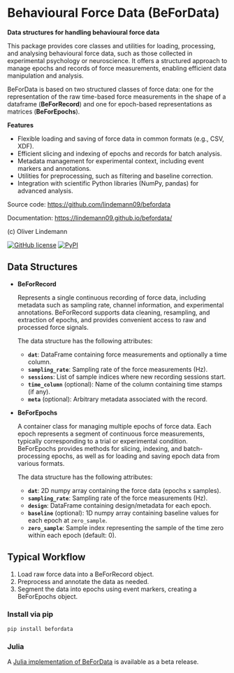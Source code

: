 # Behavioural Force Data (BeForData)

**Data structures for handling behavioural force data**


This package provides core classes and utilities for loading, processing, and analysing behavioural force data, such as those collected in experimental psychology or neuroscience. It offers a structured approach to manage epochs and records of force measurements, enabling efficient data manipulation and analysis.

BeForData is based on two structured classes of force data: one for the representation of
the raw time-based force measurements in the shape of a dataframe (**BeForRecord**) and
one for epoch-based representations as matrices (**BeForEpochs**).

**Features**

- Flexible loading and saving of force data in common formats (e.g., CSV, XDF).
- Efficient slicing and indexing of epochs and records for batch analysis.
- Metadata management for experimental context, including event markers and annotations.
- Utilities for preprocessing, such as filtering and baseline correction.
- Integration with scientific Python libraries (NumPy, pandas) for advanced analysis.

Source code: https://github.com/lindemann09/befordata

Documentation: https://lindemann09.github.io/befordata/

(c) Oliver Lindemann

[![GitHub license](https://img.shields.io/github/license/lindemann09/befordata)](https://github.com/lindemann09/befordata/blob/master/LICENSE) [![PyPI](https://img.shields.io/pypi/v/befordata?style=flat)](https://pypi.org/project/befordata/)


## Data Structures

- **BeForRecord**

   Represents a single continuous recording of force data, including metadata such as
   sampling rate, channel information, and experimental annotations. BeForRecord
   supports data cleaning, resampling, and extraction of epochs, and provides
   convenient access to raw and processed force signals.

   The data structure has the following attributes:

   - **`dat`**: DataFrame containing force measurements and optionally a time column.
   - **`sampling_rate`**: Sampling rate of the force measurements (Hz).
   - **`sessions`**: List of sample indices where new recording sessions start.
   - **`time_column`** (optional): Name of the column containing time stamps (if any).
   - **`meta`** (optional): Arbitrary metadata associated with the record.

- **BeForEpochs**

   A container class for managing multiple epochs of force data. Each epoch
   represents a segment of continuous force measurements, typically corresponding
   to a trial or experimental condition. BeForEpochs provides methods for slicing,
   indexing, and batch-processing epochs, as well as for loading and saving epoch
   data from various formats.

   The data structure has the following attributes:

   - **`dat`**: 2D numpy array containing the force data (epochs x samples).
   - **`sampling_rate`**: Sampling rate of the force measurements (Hz).
   - **`design`**: DataFrame containing design/metadata for each epoch.
   - **`baseline`** (optional): 1D numpy array containing baseline values for   each epoch at `zero_sample`.
   - **`zero_sample`**: Sample index representing the sample of the time zero within each epoch (default: 0).



## Typical Workflow

1. Load raw force data into a BeForRecord object.
2. Preprocess and annotate the data as needed.
3. Segment the data into epochs using event markers, creating a BeForEpochs object.


### Install via pip

```
pip install befordata
```

### Julia

A [Julia implementation of BeForData](https://github.com/lindemann09/BeForData.jl) is available as a beta release.

